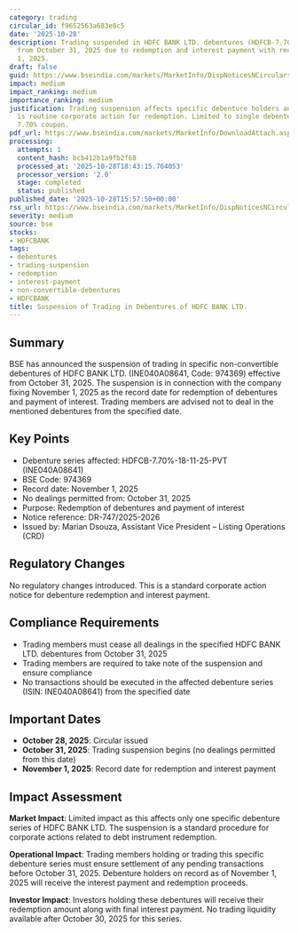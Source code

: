 ```yaml
---
category: trading
circular_id: f9652563a683e8c5
date: '2025-10-28'
description: Trading suspended in HDFC BANK LTD. debentures (HDFCB-7.70%-18-11-25-PVT)
  from October 31, 2025 due to redemption and interest payment with record date November
  1, 2025.
draft: false
guid: https://www.bseindia.com/markets/MarketInfo/DispNoticesNCirculars.aspx?Noticeid={6BE9B69B-9DEF-471C-9E4C-BB20011B49F9}&noticeno=20251028-61&dt=10/28/2025&icount=61&totcount=64&flag=0
impact: medium
impact_ranking: medium
importance_ranking: medium
justification: Trading suspension affects specific debenture holders and traders but
  is routine corporate action for redemption. Limited to single debenture series with
  7.70% coupon.
pdf_url: https://www.bseindia.com/markets/MarketInfo/DownloadAttach.aspx?id=20251028-61&attachedId=
processing:
  attempts: 1
  content_hash: bcb412b1a9fb2f68
  processed_at: '2025-10-28T18:43:15.764053'
  processor_version: '2.0'
  stage: completed
  status: published
published_date: '2025-10-28T15:57:50+00:00'
rss_url: https://www.bseindia.com/markets/MarketInfo/DispNoticesNCirculars.aspx?Noticeid={6BE9B69B-9DEF-471C-9E4C-BB20011B49F9}&noticeno=20251028-61&dt=10/28/2025&icount=61&totcount=64&flag=0
severity: medium
source: bse
stocks:
- HDFCBANK
tags:
- debentures
- trading-suspension
- redemption
- interest-payment
- non-convertible-debentures
- HDFCBANK
title: Suspension of Trading in Debentures of HDFC BANK LTD.
---
```


## Summary

BSE has announced the suspension of trading in specific non-convertible debentures of HDFC BANK LTD. (INE040A08641, Code: 974369) effective from October 31, 2025. The suspension is in connection with the company fixing November 1, 2025 as the record date for redemption of debentures and payment of interest. Trading members are advised not to deal in the mentioned debentures from the specified date.

## Key Points

- Debenture series affected: HDFCB-7.70%-18-11-25-PVT (INE040A08641)
- BSE Code: 974369
- Record date: November 1, 2025
- No dealings permitted from: October 31, 2025
- Purpose: Redemption of debentures and payment of interest
- Notice reference: DR-747/2025-2026
- Issued by: Marian Dsouza, Assistant Vice President – Listing Operations (CRD)

## Regulatory Changes

No regulatory changes introduced. This is a standard corporate action notice for debenture redemption and interest payment.

## Compliance Requirements

- Trading members must cease all dealings in the specified HDFC BANK LTD. debentures from October 31, 2025
- Trading members are required to take note of the suspension and ensure compliance
- No transactions should be executed in the affected debenture series (ISIN: INE040A08641) from the specified date

## Important Dates

- **October 28, 2025**: Circular issued
- **October 31, 2025**: Trading suspension begins (no dealings permitted from this date)
- **November 1, 2025**: Record date for redemption and interest payment

## Impact Assessment

**Market Impact**: Limited impact as this affects only one specific debenture series of HDFC BANK LTD. The suspension is a standard procedure for corporate actions related to debt instrument redemption.

**Operational Impact**: Trading members holding or trading this specific debenture series must ensure settlement of any pending transactions before October 31, 2025. Debenture holders on record as of November 1, 2025 will receive the interest payment and redemption proceeds.

**Investor Impact**: Investors holding these debentures will receive their redemption amount along with final interest payment. No trading liquidity available after October 30, 2025 for this series.